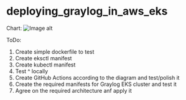 # deploying_graylog_in_aws_eks
Chart:
![Image alt](https://github.com/MTimoshchenko/deploying_graylog_in_aws_eks/blob/master/chart.png)

ToDo:
1. Create simple dockerfile to test
2. Create eksctl manifest
3. Create kubectl manifest
4. Test ^ locally
5. Create GitHub Actions according to the diagram and test/polish it
6. Create the required manifests for Graylog EKS cluster and test it
7. Agree on the required architecture anf apply it